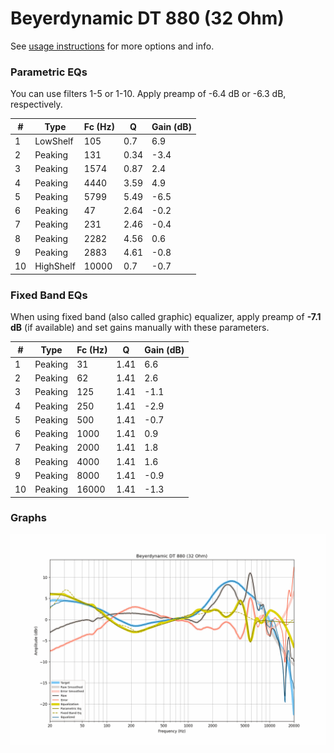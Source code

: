 # Beyerdynamic DT 880 (32 Ohm)
See [usage instructions](https://github.com/jaakkopasanen/AutoEq#usage) for more options and info.

### Parametric EQs
You can use filters 1-5 or 1-10. Apply preamp of -6.4 dB or -6.3 dB, respectively.

|   # | Type      |   Fc (Hz) |    Q |   Gain (dB) |
|-----|-----------|-----------|------|-------------|
|   1 | LowShelf  |       105 | 0.7  |         6.9 |
|   2 | Peaking   |       131 | 0.34 |        -3.4 |
|   3 | Peaking   |      1574 | 0.87 |         2.4 |
|   4 | Peaking   |      4440 | 3.59 |         4.9 |
|   5 | Peaking   |      5799 | 5.49 |        -6.5 |
|   6 | Peaking   |        47 | 2.64 |        -0.2 |
|   7 | Peaking   |       231 | 2.46 |        -0.4 |
|   8 | Peaking   |      2282 | 4.56 |         0.6 |
|   9 | Peaking   |      2883 | 4.61 |        -0.8 |
|  10 | HighShelf |     10000 | 0.7  |        -0.7 |

### Fixed Band EQs
When using fixed band (also called graphic) equalizer, apply preamp of **-7.1 dB** (if available) and set gains manually with these parameters.

|   # | Type    |   Fc (Hz) |    Q |   Gain (dB) |
|-----|---------|-----------|------|-------------|
|   1 | Peaking |        31 | 1.41 |         6.6 |
|   2 | Peaking |        62 | 1.41 |         2.6 |
|   3 | Peaking |       125 | 1.41 |        -1.1 |
|   4 | Peaking |       250 | 1.41 |        -2.9 |
|   5 | Peaking |       500 | 1.41 |        -0.7 |
|   6 | Peaking |      1000 | 1.41 |         0.9 |
|   7 | Peaking |      2000 | 1.41 |         1.8 |
|   8 | Peaking |      4000 | 1.41 |         1.6 |
|   9 | Peaking |      8000 | 1.41 |        -0.9 |
|  10 | Peaking |     16000 | 1.41 |        -1.3 |

### Graphs
![](./Beyerdynamic%20DT%20880%20(32%20Ohm).png)
